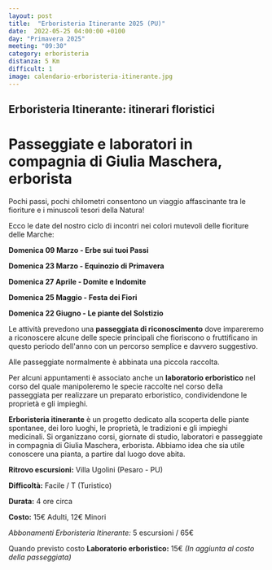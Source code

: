 ```yaml
---
layout: post
title:  "Erboristeria Itinerante 2025 (PU)"
date:  2022-05-25 04:00:00 +0100
day: "Primavera 2025"
meeting: "09:30"
category: erboristeria
distanza: 5 Km  
difficult: 1
image: calendario-erboristeria-itinerante.jpg
---
```


## Erboristeria Itinerante: itinerari floristici

# Passeggiate e laboratori in compagnia di Giulia Maschera, erborista

Pochi passi, pochi chilometri consentono un viaggio affascinante tra le fioriture e i minuscoli tesori della Natura!

Ecco le date del nostro ciclo di incontri nei colori mutevoli delle fioriture delle Marche:

**Domenica 09  Marzo    -    Erbe sui tuoi Passi**

**Domenica 23 Marzo     -    Equinozio di Primavera**

**Domenica 27 Aprile    -    Domite e Indomite**

**Domenica 25 Maggio    -    Festa dei Fiori**

**Domenica 22 Giugno    -    Le piante del Solstizio**

Le attività prevedono una **passeggiata di riconoscimento** dove impareremo a riconoscere alcune delle specie principali che fioriscono o fruttificano in questo periodo dell'anno con un percorso semplice e davvero suggestivo. 

Alle passeggiate normalmente è abbinata una piccola raccolta.

Per alcuni appuntamenti è associato anche un **laboratorio erboristico** nel corso del quale manipoleremo le specie raccolte nel corso della passeggiata per realizzare un preparato erboristico, condividendone le proprietà e gli impieghi. 


**Erboristeria itinerante** è un progetto dedicato alla scoperta delle piante spontanee, dei loro luoghi, le proprietà, le tradizioni e gli impieghi medicinali. Si organizzano corsi, giornate di studio, laboratori e passeggiate in compagnia di Giulia Maschera, erborista. Abbiamo idea che sia utile conoscere una pianta, a partire dal luogo dove abita.


**Ritrovo escursioni:** Villa Ugolini (Pesaro - PU)

**Difficoltà:** Facile / T (Turistico)

**Durata:** 4 ore circa

**Costo:** 15€ Adulti, 12€ Minori

*Abbonamenti Erboristeria Itinerante:* 5 escursioni / 65€

Quando previsto costo **Laboratorio erboristico:** 15€ *(In aggiunta al costo della passeggiata)*
